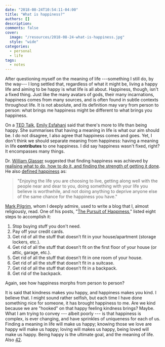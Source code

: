 ```yaml
---
date: "2018-08-24T10:54:11-04:00"
title: "What is happiness?"
authors: []
description:
comments: false
cover:
  image: "/resources/2018-08-24-what-is-happiness.jpg"
  style: "wide"
categories:
  - personal
  - life
tags:
  - notes
---
```

After questioning myself on the meaning of life ---something I still do, by the way--- I long settled that, regardless of what it might be, living a happy life and aiming to be happy is what life is all about. Happiness, though, isn't a fixed thing. Just like the many avatars of gods, their many incarnations, happiness comes from many sources, and is often found in subtle contexts throughout life. It is not absolute, and its definition may vary from person to person: what brings me happiness might be different to what brings you happiness.

On a [TED Talk](https://www.ted.com/talks/emily_esfahani_smith_there_s_more_to_life_than_being_happy/transcript), [Emily Esfahani](https://www.ted.com/speakers/emily_esfahani_smith) said that there's more to life than being happy. She summarises that having a meaning in life is what our aim should be. I do not disagree, I also agree that happiness comes and goes. Yet, I don't think we should separate meaning from happiness: having a meaning in life **contributes** to one happiness. I did say happiness wasn't fixed, right? It encompasses many things.

Dr. [William Glasser](https://en.wikipedia.org/wiki/William_Glasser) suggested that finding happiness was achieved by [realising what to do, how to do it, and finding the strength of getting it done](https://blogs.psychcentral.com/adhd/2010/06/is-there-such-a-thing-as-positive-addiction-dr-glasser-thinks-so-but-do-you/). He also [defined happiness](https://books.google.com/books?id=lHeBF01uFrYC&lpg=PP1&dq=Warning%3A%20Psychiatry%20Can%20Be%20Hazardous%20to%20Your%20Mental%20Health&pg=PP1#v=onepage&q=Warning:%20Psychiatry%20Can%20Be%20Hazardous%20to%20Your%20Mental%20Health&f=false) as:

> "Enjoying the life you are choosing to live, getting along well with the people near and dear to you, doing something with your life you believe is worthwhile, and not doing anything to deprive anyone else of the same chance for the happiness you have."

[Mark Pilgrim](https://en.wikipedia.org/wiki/Mark_Pilgrim), whom I deeply admire, used to write a blog that I, almost religiously, read. One of his posts, "[The Pursuit of Happiness](http://web.archive.org/web/20081106145239/http://diveintomark.org/archives/2008/11/03/the-pursuit-of-happiness)," listed eight steps to accomplish it:

1. Stop buying stuff you don't need.
2. Pay off your credit cards.
3. Get rid of all the stuff that doesn’t fit in your house/apartment (storage lockers, etc.).
4. Get rid of all the stuff that doesn’t fit on the first floor of your house (or attic, garage, etc.).
5. Get rid of all the stuff that doesn’t fit in one room of your house.
6. Get rid of all the stuff that doesn’t fit in a suitcase.
7. Get rid of all the stuff that doesn’t fit in a backpack.
8. Get rid of the backpack.

Again, see how happiness morphs from person to person?

It is said that kindness makes you happy, and happiness makes you kind. I believe that. I might sound rather selfish, but each time I have done something nice for someone, it has brought happiness to me. Are we kind because we are "hooked" on that happy feeling kindness brings? Maybe. What I am trying to convey --- albeit poorly --- is that happiness is complex, is ever changing, and have sprinkles of uniqueness for each of us. Finding a meaning in life will make us happy; knowing those we love are happy will make us happy; loving will makes us happy, being loved will make us happy. Being happy is the ultimate goal, and the meaning of life. Also [42](https://www.independent.co.uk/life-style/history/42-the-answer-to-life-the-universe-and-everything-2205734.html).